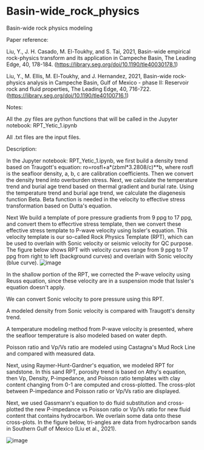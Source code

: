 # Basin-wide_rock_physics

Basin-wide rock physics modeling

Paper reference:

Liu, Y., J. H. Casado, M. El-Toukhy, and S. Tai, 2021, Basin-wide empirical rock-physics transform and its application in Campeche Basin, The Leading Edge, 40, 178-184.
(https://library.seg.org/doi/10.1190/tle40030178.1)

Liu, Y., M. Ellis, M. El-Toukhy, and J. Hernandez, 2021, Basin-wide rock-physics analysis in Campeche Basin, Gulf of Mexico - phase II: Reservoir rock and fluid properties, The Leading Edge, 40, 716-722.
(https://library.seg.org/doi/10.1190/tle40100716.1)

Notes:

All the .py files are python functions that will be called in the Jupyter notebook: RPT_Yetic_1.ipynb

All .txt files are the input files.  

Description:

In the Jupyter notebook: RPT_Yetic_1.ipynb, we first build a density trend based on Traugott's equation: ro=rosfl+a*(zbml*3.2808/c)**b, where rosfl is the seafloor density, a, b, c are calibration coefficients. Then we convert the density trend into overburden stress. Next, we calculate the temperature trend and burial age trend based on thermal gradient and burial rate. Using the temperature trend and burial age trend, we calculate the diagenesis function Beta. Beta function is needed in the velocity to effective stress transformation based on Dutta's equation. 

Next We build a template of pore pressure gradients from 9 ppg to 17 ppg, and convert them to effecrtive stress template, then we convert these effective stress template to P-wave velocity using Issler's equation. This velocity template is our so-called Rock Physics Template (RPT), which can be used to overlain with Sonic velocity or seismic velocity for QC purpose. The figure below shows RPT with velocity curves range from 9 ppg to 17 ppg from right to left (background curves) and overlain with Sonic velocity (blue curve).
![image](https://github.com/yjliu212/Basin-wide_rock_physics/assets/29761191/4377678c-7221-4f31-b113-a86be5979732)

In the shallow portion of the RPT, we corrected the P-wave velocity using Reuss equation, since these velocity are in a suspension mode that Issler's equation doesn't apply.

We can convert Sonic velocity to pore pressure using this RPT.

A modeled density from Sonic velocity is compared with Traugott's density trend.

A temperature modeling method from P-wave velocity is presented, where the seafloor temperature is also modeled based on water depth. 

Poisson ratio and Vp/Vs ratio are modeled using Castagna's Mud Rock Line and compared with measured data.

Next, using Raymer-Hunt-Gardner's equation, we modeled RPT for sandstone. In this sand RPT, porosity trend is based on Athy's equation, then Vp, Density, P-impedance, and Poisson ratio templates with clay content changing from 0-1 are computed and cross-plotted. The cross-plot between P-impedance and Poisson ratio or Vp/Vs ratio are displayed.

Next, we used Gassmann's equation to do fluid substitution and cross-plotted the new P-impedance vs Poisson ratio or Vp/Vs ratio for new fluid content that contains hydrocarbon. We overlain some data onto these cross-plots. In the figure below, tri-angles are data from hydrocarbon sands in Southern Gulf of Mexico (Liu et al., 2021).

![image](https://github.com/yjliu212/Basin-wide_rock_physics/assets/29761191/830edeff-45c8-4884-8f82-0956bf82c42a)


